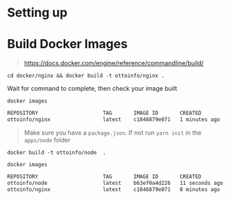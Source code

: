 # Setting up

# Build Docker Images

> https://docs.docker.com/engine/reference/commandline/build/

`cd docker/nginx && docker build -t ottoinfo/nginx .`

Wait for command to complete, then check your image built

`docker images`

```bash
REPOSITORY                     TAG       IMAGE ID       CREATED         SIZE
ottoinfo/nginx                 latest    c1846879e071   1 minutes ago   22.6MB
```

> Make sure you have a `package.json`. If not run `yarn init` in the `apps/node` folder

`docker build -t ottoinfo/node  .`

`docker images`

```bash
REPOSITORY                     TAG       IMAGE ID       CREATED          SIZE
ottoinfo/node                  latest    b63ef0a4d226   11 seconds ago   113MB
ottoinfo/nginx                 latest    c1846879e071   8 minutes ago    22.6MB
```